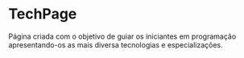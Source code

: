 # TechPage
Página criada com o objetivo de guiar os iniciantes em programação apresentando-os as mais diversa tecnologias e especializações.
